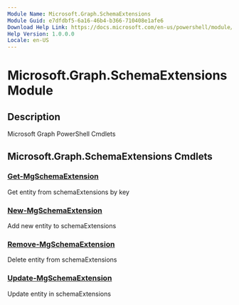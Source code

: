 ```yaml
---
Module Name: Microsoft.Graph.SchemaExtensions
Module Guid: e7dfdbf5-6a16-46b4-b366-710408e1afe6
Download Help Link: https://docs.microsoft.com/en-us/powershell/module/microsoft.graph.schemaextensions
Help Version: 1.0.0.0
Locale: en-US
---
```


# Microsoft.Graph.SchemaExtensions Module
## Description
Microsoft Graph PowerShell Cmdlets

## Microsoft.Graph.SchemaExtensions Cmdlets
### [Get-MgSchemaExtension](Get-MgSchemaExtension.md)
Get entity from schemaExtensions by key

### [New-MgSchemaExtension](New-MgSchemaExtension.md)
Add new entity to schemaExtensions

### [Remove-MgSchemaExtension](Remove-MgSchemaExtension.md)
Delete entity from schemaExtensions

### [Update-MgSchemaExtension](Update-MgSchemaExtension.md)
Update entity in schemaExtensions

